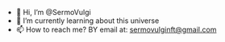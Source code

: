 - 👋 Hi, I’m @SermoVulgi
- 🌱 I’m currently learning about this universe
- 📫 How to reach me? BY email at: sermovulginft@gmail.com

<!---
SermoVulgi/SermoVulgi is a ✨ special ✨ repository because its `README.md` (this file) appears on your GitHub profile.
You can click the Preview link to take a look at your changes.
--->
